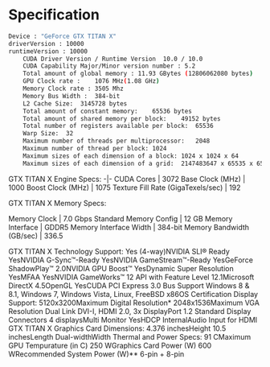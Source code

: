 # Specification
```sh
Device : "GeForce GTX TITAN X"
driverVersion : 10000
runtimeVersion : 10000
	CUDA Driver Version / Runtime Version  10.0 / 10.0
	CUDA Capability Major/Minor version number : 5.2
	Total amount of global memory : 11.93 GBytes (12806062080 bytes)
	GPU Clock rate :	1076 MHz(1.08 GHz)
	Memory Clock rate :	3505 Mhz
	Memory Bus Width :	384-bit
	L2 Cache Size:	3145728 bytes
	Total amount of constant memory:	65536 bytes
	Total amount of shared memory per block:	49152 bytes
	Total number of registers available per block:	65536
	Warp Size:	32
	Maximum number of threads per multiprocessor:	2048
	Maximum number of thread per block:	1024
	Maximum sizes of each dimension of a block:	1024 x 1024 x 64
	Maximum sizes of each dimension of a grid:	2147483647 x 65535 x 65535
```

GTX TITAN X Engine Specs:
-|-
CUDA Cores | 3072
Base Clock (MHz) | 1000
Boost Clock (MHz) | 1075
Texture Fill Rate (GigaTexels/sec) | 192

GTX TITAN X Memory Specs:

Memory Clock | 7.0 Gbps
Standard Memory Config | 12 GB
Memory Interface | GDDR5
Memory Interface Width | 384-bit
Memory Bandwidth (GB/sec) | 336.5

GTX TITAN X Technology Support:
Yes (4-way)NVIDIA SLI® Ready
YesNVIDIA G-Sync™-Ready
YesNVIDIA GameStream™-Ready
YesGeForce ShadowPlay™
2.0NVIDIA GPU Boost™
YesDynamic Super Resolution
YesMFAA
YesNVIDIA GameWorks™
12 API with Feature Level 12.1Microsoft DirectX
4.5OpenGL
YesCUDA
PCI Express 3.0 Bus Support
Windows 8 & 8.1, Windows 7, Windows Vista, Linux, FreeBSD x86OS Certification
Display Support:
5120x3200Maximum Digital Resolution*
2048x1536Maximum VGA Resolution
Dual Link DVI-I, HDMI 2.0, 3x DisplayPort 1.2 Standard Display Connectors
4 displaysMulti Monitor
YesHDCP
InternalAudio Input for HDMI
GTX TITAN X Graphics Card Dimensions:
4.376 inchesHeight
10.5 inchesLength
Dual-widthWidth
Thermal and Power Specs:
91 CMaximum GPU Tempurature (in C)
250 WGraphics Card Power (W)
600 WRecommended System Power (W)**
6-pin + 8-pin
